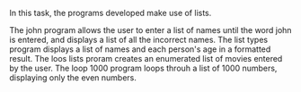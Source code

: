 In this task, the programs developed make use of lists.

The john program allows the user to enter a list of names until the word john is entered, and displays a list of all the incorrect names.
The list types program displays a list of names and each person's age in a formatted result.
The loos lists proram creates an enumerated list of movies entered by the user.
The loop 1000 program loops throuh a list of 1000 numbers, displaying only the even numbers.